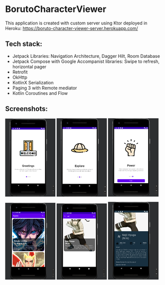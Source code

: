 # BorutoCharacterViewer

This application is created with custom server using Ktor deployed in Heroku: https://boruto-character-viewer-server.herokuapp.com/

## Tech stack:
- Jetpack Libraries: Navigation Architecture, Dagger Hilt, Room Database
- Jetpack Compose with Google Accompanist libraries: Swipe to refresh, horizontal pager
- Retrofit
- OkHttp
- KotlinX Serialization
- Paging 3 with Remote mediator
- Kotlin Coroutines and Flow

## Screenshots:

<p>
<img src="/media/1.png" width="32%"/>
<img src="/media/2.png" width="32%"/>
<img src="/media/3.png" width="32%"/>
</p>

<p>
<img src="/media/4.png" width="32%"/>
<img src="/media/5.png" width="32%"/>
<img src="/media/6.png" width="32%"/>
</p>
